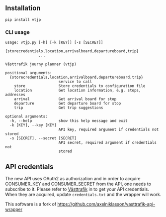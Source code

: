 ## Installation 
``` pip install vtjp ```

### CLI usage
```
usage: vtjp.py [-h] [-k [KEY]] [-s [SECRET]]
               {storecredentials,location,arrivalboard,departureboard,trip}
               ...

Västtrafik journy planner (vtjp)

positional arguments:
  {storecredentials,location,arrivalboard,departureboard,trip}
                        service to call
    store               Store credentials to configuration file
    location            Get location information, e.g. stops, addresses
    arrival             Get arrival board for stop
    departure           Get departure board for stop
    trip                Get trip suggestions

optional arguments:
  -h, --help            show this help message and exit
  -k [KEY], --key [KEY]
                        API key, required argument if credentials not stored
  -s [SECRET], --secret [SECRET]
                        API secret, required argument if credentials not
                        stored

```



## API credentials
The new API uses OAuth2 as authorization and in order to acquire CONSUMER_KEY and CONSUMER_SECRET from the API, one needs to subscribe to it. Please refer to [Västtrafik](https://labs.vasttrafik.se) in to get your API credentials. When they are acquired, update ```credentials.txt``` and the wrapper will work.


This software is a fork of https://github.com/axelniklasson/vasttrafik-api-wrapper

